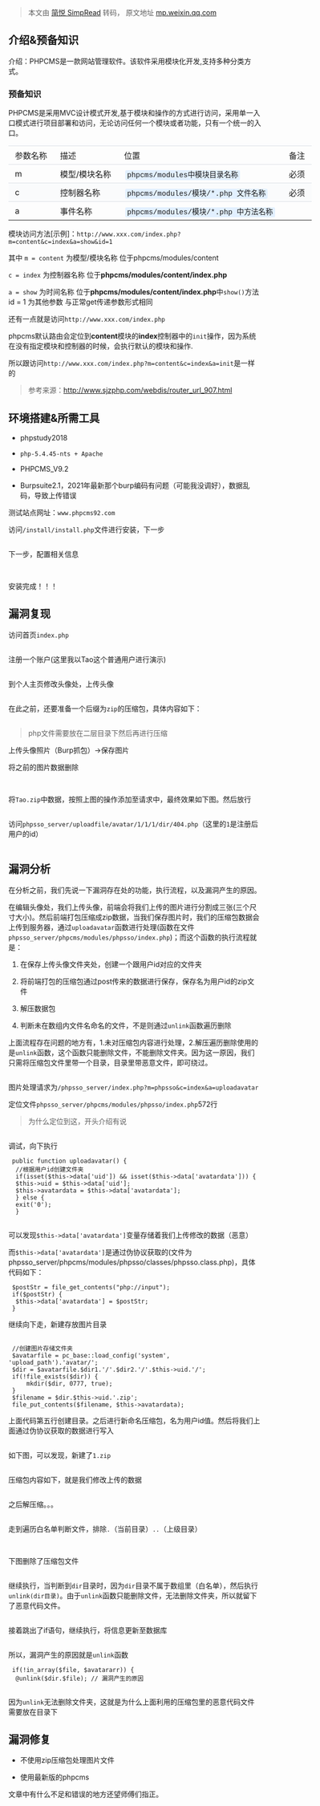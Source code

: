 > 本文由 [简悦 SimpRead](http://ksria.com/simpread/) 转码， 原文地址 [mp.weixin.qq.com](https://mp.weixin.qq.com/s/o_u_mFjFIq3hKgSvVFGcRg)

介绍&预备知识
-------

介绍：PHPCMS是一款网站管理软件。该软件采用模块化开发,支持多种分类方式。

### 预备知识

PHPCMS是采用MVC设计模式开发,基于模块和操作的方式进行访问，采用单一入口模式进行项目部署和访问，无论访问任何一个模块或者功能，只有一个统一的入口。

<table width="800" style="width: 768px;"><thead style="box-sizing: border-box;"><tr cid="n7" mdtype="table_row" style="box-sizing: border-box;break-inside: avoid;break-after: auto;border-top: 1px solid rgb(218, 223, 230);"><th style="box-sizing: border-box;padding: 6px 13px;border-top-width: 1px;border-color: rgb(218, 223, 230);text-align: left;font-weight: 400;">参数名称</th><th style="box-sizing: border-box;padding: 6px 13px;border-top-width: 1px;border-color: rgb(218, 223, 230);text-align: left;font-weight: 400;">描述</th><th style="box-sizing: border-box;padding: 6px 13px;border-top-width: 1px;border-color: rgb(218, 223, 230);text-align: left;font-weight: 400;">位置</th><th style="box-sizing: border-box;padding: 6px 13px;border-top-width: 1px;border-color: rgb(218, 223, 230);text-align: left;font-weight: 400;">备注</th></tr></thead><tbody style="box-sizing: border-box;"><tr cid="n12" mdtype="table_row" style="box-sizing: border-box;break-inside: avoid;break-after: auto;border-top: 1px solid rgb(218, 223, 230);"><td style="box-sizing: border-box;padding: 6px 13px;border-color: rgb(218, 223, 230);min-width: 32px;">m</td><td style="box-sizing: border-box;padding: 6px 13px;border-color: rgb(218, 223, 230);min-width: 32px;">模型/模块名称</td><td style="box-sizing: border-box;padding: 6px 13px;border-color: rgb(218, 223, 230);min-width: 32px;"><code style="box-sizing: border-box;font-family: &quot;SF Mono&quot;, Consolas, &quot;Liberation Mono&quot;, Menlo, Courier, monospace;vertical-align: initial;font-size: 14.4px;border-radius: 3px;margin-right: 2px;margin-left: 2px;padding: 2px 4px;background-color: rgb(226, 240, 255);">phpcms/modules中模块目录名称</code></td><td style="box-sizing: border-box;padding: 6px 13px;border-color: rgb(218, 223, 230);min-width: 32px;">必须</td></tr><tr cid="n17" mdtype="table_row" style="box-sizing: border-box;break-inside: avoid;break-after: auto;border-top: 1px solid rgb(218, 223, 230);background-color: rgb(250, 251, 252);"><td style="box-sizing: border-box;padding: 6px 13px;border-color: rgb(218, 223, 230);min-width: 32px;">c</td><td style="box-sizing: border-box;padding: 6px 13px;border-color: rgb(218, 223, 230);min-width: 32px;">控制器名称</td><td style="box-sizing: border-box;padding: 6px 13px;border-color: rgb(218, 223, 230);min-width: 32px;"><code style="box-sizing: border-box;font-family: &quot;SF Mono&quot;, Consolas, &quot;Liberation Mono&quot;, Menlo, Courier, monospace;vertical-align: initial;font-size: 14.4px;border-radius: 3px;margin-right: 2px;margin-left: 2px;padding: 2px 4px;background-color: rgb(226, 240, 255);">phpcms/modules/模块/*.php 文件名称</code></td><td style="box-sizing: border-box;padding: 6px 13px;border-color: rgb(218, 223, 230);min-width: 32px;">必须</td></tr><tr cid="n22" mdtype="table_row" style="box-sizing: border-box;break-inside: avoid;break-after: auto;border-top: 1px solid rgb(218, 223, 230);"><td style="box-sizing: border-box;padding: 6px 13px;border-color: rgb(218, 223, 230);min-width: 32px;">a</td><td style="box-sizing: border-box;padding: 6px 13px;border-color: rgb(218, 223, 230);min-width: 32px;">事件名称</td><td style="box-sizing: border-box;padding: 6px 13px;border-color: rgb(218, 223, 230);min-width: 32px;"><code style="box-sizing: border-box;font-family: &quot;SF Mono&quot;, Consolas, &quot;Liberation Mono&quot;, Menlo, Courier, monospace;vertical-align: initial;font-size: 14.4px;border-radius: 3px;margin-right: 2px;margin-left: 2px;padding: 2px 4px;background-color: rgb(226, 240, 255);">phpcms/modules/模块/*.php 中方法名称</code></td><td style="box-sizing: border-box;padding: 6px 13px;border-color: rgb(218, 223, 230);min-width: 32px;"><br></td></tr></tbody></table>

模块访问方法[示例]：`http://www.xxx.com/index.php?m=content&c=index&a=show&id=1`

其中 `m = content` 为模型/模块名称 位于phpcms/modules/content

`c = index` 为控制器名称 位于**phpcms/modules/content/index.php**

`a = show` 为时间名称 位于**phpcms/modules/content/index.php**中`show()`方法id = 1 为其他参数 与正常get传递参数形式相同

还有一点就是访问`http://www.xxx.com/index.php`

phpcms默认路由会定位到**content**模块的**index**控制器中的`init`操作，因为系统在没有指定模块和控制器的时候，会执行默认的模块和操作.

所以跟访问`http://www.xxx.com/index.php?m=content&c=index&a=init`是一样的

> 参考来源：http://www.sjzphp.com/webdis/router_url_907.html

环境搭建&所需工具
---------

*   phpstudy2018
    

*   `php-5.4.45-nts + Apache`
    

*   PHPCMS_V9.2
    
*   Burpsuite2.1，2021年最新那个burp编码有问题（可能我没调好），数据乱码，导致上传错误
    

测试站点网址：`www.phpcms92.com`

访问`/install/install.php`文件进行安装，下一步

![图片](data:image/gif;base64,iVBORw0KGgoAAAANSUhEUgAAAAEAAAABCAYAAAAfFcSJAAAADUlEQVQImWNgYGBgAAAABQABh6FO1AAAAABJRU5ErkJggg==)

下一步，配置相关信息

![图片](data:image/gif;base64,iVBORw0KGgoAAAANSUhEUgAAAAEAAAABCAYAAAAfFcSJAAAADUlEQVQImWNgYGBgAAAABQABh6FO1AAAAABJRU5ErkJggg==)

![图片](data:image/gif;base64,iVBORw0KGgoAAAANSUhEUgAAAAEAAAABCAYAAAAfFcSJAAAADUlEQVQImWNgYGBgAAAABQABh6FO1AAAAABJRU5ErkJggg==)

安装完成！！！

漏洞复现
----

访问首页`index.php`

![图片](data:image/gif;base64,iVBORw0KGgoAAAANSUhEUgAAAAEAAAABCAYAAAAfFcSJAAAADUlEQVQImWNgYGBgAAAABQABh6FO1AAAAABJRU5ErkJggg==)

注册一个账户(这里我以Tao这个普通用户进行演示)

![图片](data:image/gif;base64,iVBORw0KGgoAAAANSUhEUgAAAAEAAAABCAYAAAAfFcSJAAAADUlEQVQImWNgYGBgAAAABQABh6FO1AAAAABJRU5ErkJggg==)

到个人主页修改头像处，上传头像

![图片](data:image/gif;base64,iVBORw0KGgoAAAANSUhEUgAAAAEAAAABCAYAAAAfFcSJAAAADUlEQVQImWNgYGBgAAAABQABh6FO1AAAAABJRU5ErkJggg==)

在此之前，还要准备一个后缀为`zip`的压缩包，具体内容如下：

![图片](data:image/gif;base64,iVBORw0KGgoAAAANSUhEUgAAAAEAAAABCAYAAAAfFcSJAAAADUlEQVQImWNgYGBgAAAABQABh6FO1AAAAABJRU5ErkJggg==)

> php文件需要放在二层目录下然后再进行压缩

上传头像照片（Burp抓包）->保存图片

将之前的图片数据删除

![图片](data:image/gif;base64,iVBORw0KGgoAAAANSUhEUgAAAAEAAAABCAYAAAAfFcSJAAAADUlEQVQImWNgYGBgAAAABQABh6FO1AAAAABJRU5ErkJggg==)

![图片](data:image/gif;base64,iVBORw0KGgoAAAANSUhEUgAAAAEAAAABCAYAAAAfFcSJAAAADUlEQVQImWNgYGBgAAAABQABh6FO1AAAAABJRU5ErkJggg==)

将`Tao.zip`中数据，按照上图的操作添加至请求中，最终效果如下图。然后放行

![图片](data:image/gif;base64,iVBORw0KGgoAAAANSUhEUgAAAAEAAAABCAYAAAAfFcSJAAAADUlEQVQImWNgYGBgAAAABQABh6FO1AAAAABJRU5ErkJggg==)

访问`phpsso_server/uploadfile/avatar/1/1/1/dir/404.php`（这里的`1`是注册后用户的id）

![图片](data:image/gif;base64,iVBORw0KGgoAAAANSUhEUgAAAAEAAAABCAYAAAAfFcSJAAAADUlEQVQImWNgYGBgAAAABQABh6FO1AAAAABJRU5ErkJggg==)

漏洞分析
----

在分析之前，我们先说一下漏洞存在处的功能，执行流程，以及漏洞产生的原因。

在编辑头像处，我们上传头像，前端会将我们上传的图片进行分割成三张(三个尺寸大小)。然后前端打包压缩成zip数据，当我们保存图片时，我们的压缩包数据会上传到服务器，通过`uploadavatar`函数进行处理(函数在文件`phpsso_server/phpcms/modules/phpsso/index.php`)；而这个函数的执行流程就是：

1.  在保存上传头像文件夹处，创建一个跟用户id对应的文件夹
    
2.  将前端打包的压缩包通过post传来的数据进行保存，保存名为用户id的zip文件
    
3.  解压数据包
    
4.  判断未在数组内文件名命名的文件，不是则通过`unlink`函数遍历删除
    

上面流程存在问题的地方有，1.未对压缩包内容进行处理，2.解压遍历删除使用的是`unlink`函数，这个函数只能删除文件，不能删除文件夹。因为这一原因，我们只需将压缩包文件里带一个目录，目录里带恶意文件，即可绕过。

![图片](data:image/gif;base64,iVBORw0KGgoAAAANSUhEUgAAAAEAAAABCAYAAAAfFcSJAAAADUlEQVQImWNgYGBgAAAABQABh6FO1AAAAABJRU5ErkJggg==)

图片处理请求为`/phpsso_server/index.php?m=phpsso&c=index&a=uploadavatar`

定位文件`phpsso_server/phpcms/modules/phpsso/index.php`572行

> 为什么定位到这，开头介绍有说

![图片](data:image/gif;base64,iVBORw0KGgoAAAANSUhEUgAAAAEAAAABCAYAAAAfFcSJAAAADUlEQVQImWNgYGBgAAAABQABh6FO1AAAAABJRU5ErkJggg==)

调试，向下执行

```
 public function uploadavatar() {  
  //根据用户id创建文件夹  
  if(isset($this->data['uid']) && isset($this->data['avatardata'])) {  
  $this->uid = $this->data['uid'];  
  $this->avatardata = $this->data['avatardata'];  
  } else {  
  exit('0');  
  }
```

![图片](data:image/gif;base64,iVBORw0KGgoAAAANSUhEUgAAAAEAAAABCAYAAAAfFcSJAAAADUlEQVQImWNgYGBgAAAABQABh6FO1AAAAABJRU5ErkJggg==)

可以发现`$this->data['avatardata']`变量存储着我们上传修改的数据（恶意）

而`$this->data['avatardata']`是通过伪协议获取的(文件为phpsso_server/phpcms/modules/phpsso/classes/phpsso.class.php)，具体代码如下：

```
 $postStr = file_get_contents("php://input");  
 if($postStr) {  
  $this->data['avatardata'] = $postStr;  
 }
```

继续向下走，新建存放图片目录

![图片](data:image/gif;base64,iVBORw0KGgoAAAANSUhEUgAAAAEAAAABCAYAAAAfFcSJAAAADUlEQVQImWNgYGBgAAAABQABh6FO1AAAAABJRU5ErkJggg==)

```
 //创建图片存储文件夹  
 $avatarfile = pc_base::load_config('system', 'upload_path').'avatar/';  
 $dir = $avatarfile.$dir1.'/'.$dir2.'/'.$this->uid.'/';  
 if(!file_exists($dir)) {  
     mkdir($dir, 0777, true);  
 }  
 $filename = $dir.$this->uid.'.zip';  
 file_put_contents($filename, $this->avatardata);
```

上面代码第五行创建目录。之后进行新命名压缩包，名为用户id值。然后将我们上面通过伪协议获取的数据进行写入

![图片](data:image/gif;base64,iVBORw0KGgoAAAANSUhEUgAAAAEAAAABCAYAAAAfFcSJAAAADUlEQVQImWNgYGBgAAAABQABh6FO1AAAAABJRU5ErkJggg==)

如下图，可以发现，新建了`1.zip`

![图片](data:image/gif;base64,iVBORw0KGgoAAAANSUhEUgAAAAEAAAABCAYAAAAfFcSJAAAADUlEQVQImWNgYGBgAAAABQABh6FO1AAAAABJRU5ErkJggg==)

压缩包内容如下，就是我们修改上传的数据

![图片](data:image/gif;base64,iVBORw0KGgoAAAANSUhEUgAAAAEAAAABCAYAAAAfFcSJAAAADUlEQVQImWNgYGBgAAAABQABh6FO1AAAAABJRU5ErkJggg==)

之后解压缩。。。

![图片](data:image/gif;base64,iVBORw0KGgoAAAANSUhEUgAAAAEAAAABCAYAAAAfFcSJAAAADUlEQVQImWNgYGBgAAAABQABh6FO1AAAAABJRU5ErkJggg==)

走到遍历白名单判断文件，排除`.`（当前目录）`..`（上级目录）

![图片](data:image/gif;base64,iVBORw0KGgoAAAANSUhEUgAAAAEAAAABCAYAAAAfFcSJAAAADUlEQVQImWNgYGBgAAAABQABh6FO1AAAAABJRU5ErkJggg==)

![图片](data:image/gif;base64,iVBORw0KGgoAAAANSUhEUgAAAAEAAAABCAYAAAAfFcSJAAAADUlEQVQImWNgYGBgAAAABQABh6FO1AAAAABJRU5ErkJggg==)

下图删除了压缩包文件

![图片](data:image/gif;base64,iVBORw0KGgoAAAANSUhEUgAAAAEAAAABCAYAAAAfFcSJAAAADUlEQVQImWNgYGBgAAAABQABh6FO1AAAAABJRU5ErkJggg==)

继续执行，当判断到`dir`目录时，因为`dir`目录不属于数组里（白名单），然后执行`unlink(dir目录)`。由于`unlink`函数只能删除文件，无法删除文件夹，所以就留下了恶意代码文件。

![图片](data:image/gif;base64,iVBORw0KGgoAAAANSUhEUgAAAAEAAAABCAYAAAAfFcSJAAAADUlEQVQImWNgYGBgAAAABQABh6FO1AAAAABJRU5ErkJggg==)

接着跳出了if语句，继续执行，将信息更新至数据库

![图片](data:image/gif;base64,iVBORw0KGgoAAAANSUhEUgAAAAEAAAABCAYAAAAfFcSJAAAADUlEQVQImWNgYGBgAAAABQABh6FO1AAAAABJRU5ErkJggg==)

所以，漏洞产生的原因就是`unlink`函数

```
 if(!in_array($file, $avatararr)) {  
  @unlink($dir.$file); // 漏洞产生的原因
```

![图片](data:image/gif;base64,iVBORw0KGgoAAAANSUhEUgAAAAEAAAABCAYAAAAfFcSJAAAADUlEQVQImWNgYGBgAAAABQABh6FO1AAAAABJRU5ErkJggg==)

因为`unlink`无法删除文件夹，这就是为什么上面利用的压缩包里的恶意代码文件需要放在目录下

漏洞修复
----

*   不使用zip压缩包处理图片文件
    
*   使用最新版的phpcms
    

文章中有什么不足和错误的地方还望师傅们指正。